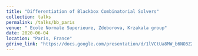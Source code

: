 ```yaml
---
title: "Differentiation of Blackbox Combinatorial Solvers"
collection: talks
permalink: /talks/bb_paris
venue: " Ecole Normale Superieure, Zdeborova, Krzakala group"
date: 2020-06-04
location: "Paris, France"
gdrive_link: "https://docs.google.com/presentation/d/1lVCtUa8MW_b6NO3Z2rEv9VMS15jF1yDmGbYkfHoY_FY/edit?usp=sharing"
---
```

